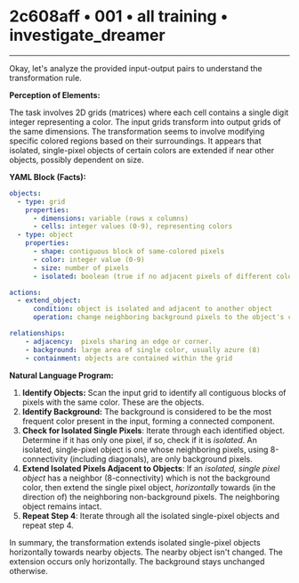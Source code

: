 # 2c608aff • 001 • all training • investigate_dreamer

---
Okay, let's analyze the provided input-output pairs to understand the transformation rule.

**Perception of Elements:**

The task involves 2D grids (matrices) where each cell contains a single digit integer representing a color. The input grids transform into output grids of the same dimensions. The transformation seems to involve modifying specific colored regions based on their surroundings. It appears that isolated, single-pixel objects of certain colors are extended if near other objects, possibly dependent on size.

**YAML Block (Facts):**



```yaml
objects:
  - type: grid
    properties:
      - dimensions: variable (rows x columns)
      - cells: integer values (0-9), representing colors
  - type: object
    properties:
      - shape: contiguous block of same-colored pixels
      - color: integer value (0-9)
      - size: number of pixels
      - isolated: boolean (true if no adjacent pixels of different colors, except background)

actions:
  - extend_object:
      condition: object is isolated and adjacent to another object
      operation: change neighboring background pixels to the object's color, possibly dependent on relative size, extending horizontally

relationships:
    - adjacency:  pixels sharing an edge or corner.
    - background: large area of single color, usually azure (8)
    - containment: objects are contained within the grid

```



**Natural Language Program:**

1.  **Identify Objects:** Scan the input grid to identify all contiguous blocks of pixels with the same color. These are the objects.
2.  **Identify Background:** The background is considered to be the most frequent color present in the input, forming a connected component.
3.  **Check for Isolated Single Pixels**: Iterate through each identified object. Determine if it has only one pixel, if so, check if it is *isolated*. An isolated, single-pixel object is one whose neighboring pixels, using 8-connectivity (including diagonals), are only background pixels.
4. **Extend Isolated Pixels Adjacent to Objects**: If an *isolated, single pixel object* has a neighbor (8-connectivity) which is not the background color, then extend the single pixel object, *horizontally* towards (in the direction of) the neighboring non-background pixels. The neighboring object remains intact.
5. **Repeat Step 4**: Iterate through all the isolated single-pixel objects and repeat step 4.

In summary, the transformation extends isolated single-pixel objects horizontally towards nearby objects. The nearby object isn't changed. The extension occurs only horizontally. The background stays unchanged otherwise.

